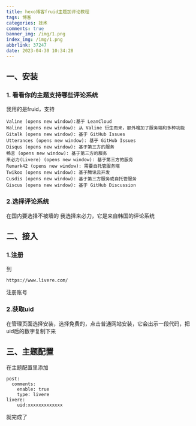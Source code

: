 ```yaml
---
title: hexo博客fruid主题加评论教程
tags: 博客
categories: 技术
comments: true
banner_img: /img/1.png
index_img: /img/1.png
abbrlink: 37247
date: 2023-04-30 10:34:28
---
```

## 一、安装
### 1. 看看你的主题支持哪些评论系统
我用的是fruid，支持
```
Valine (opens new window):基于 LeanCloud
Waline (opens new window): 从 Valine 衍生而来，额外增加了服务端和多种功能
Gitalk (opens new window): 基于 GitHub Issues
Utterances (opens new window): 基于 GitHub Issues
Disqus (opens new window): 基于第三方的服务
畅言 (opens new window): 基于第三方的服务
来必力(Livere) (opens new window): 基于第三方的服务
Remark42 (opens new window): 需要自托管服务端
Twikoo (opens new window): 基于腾讯云开发
Cusdis (opens new window): 基于第三方服务或自托管服务
Giscus (opens new window): 基于 GitHub Discussion
```
### 2.选择评论系统
在国内要选择不被墙的
我选择来必力，它是来自韩国的评论系统
## 二、接入
### 1.注册
到
```
https://www.livere.com/
```
注册账号
### 2.获取uid
在管理页面选择安装，选择免费的，点击普通网站安装，它会出示一段代码，把uid后的数字复制下来
## 三、主题配置
在主题配置里添加
```
post:
  comments:
    enable: true
    type: livere
livere:
	uid:xxxxxxxxxxxxx
```
就完成了